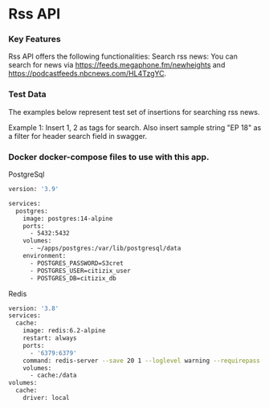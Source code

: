 # Rss API

### Key Features
Rss API offers the following functionalities:
Search rss news: You can search for news via https://feeds.megaphone.fm/newheights and https://podcastfeeds.nbcnews.com/HL4TzgYC.

### Test Data
The examples below represent test set of insertions for searching rss news.

Example 1: Insert 1, 2 as tags for search. Also insert sample string "EP 18" as a filter for header search field in swagger.

### Docker docker-compose files to use with this app.

PostgreSql
```sh
version: '3.9'

services:
  postgres:
    image: postgres:14-alpine
    ports:
      - 5432:5432
    volumes:
      - ~/apps/postgres:/var/lib/postgresql/data
    environment:
      - POSTGRES_PASSWORD=S3cret
      - POSTGRES_USER=citizix_user
      - POSTGRES_DB=citizix_db
```

Redis
```sh
version: '3.8'
services:
  cache:
    image: redis:6.2-alpine
    restart: always
    ports:
      - '6379:6379'
    command: redis-server --save 20 1 --loglevel warning --requirepass eYVX7EwVmmxKPCDmwMtyKVge8oLd2t81
    volumes: 
      - cache:/data
volumes:
  cache:
    driver: local
```
